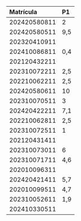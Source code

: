 | Matrícula | P1 |
| :--- | :--- |
| 202420580811 | 2 |
| 202420580511 | 9,5 |
| 202320410911 | |
| 202410086811 | 0,4 |
| 202120432211 | |
| 202310072211 | 2,5 |
| 202210062211 | 2,5 |
| 202420580611 | 10 |
| 202310070511 | 3 |
| 202420422211 | 7,1 |
| 202210062811 | 2,5 |
| 202310072511 | 1 |
| 202120431411 | |
| 202310073011 | 6 |
| 202310071711 | 4,6 |
| 202010096311 | |
| 202420421411 | 5,7 |
| 202010099511 | 4,7 |
| 202310052611 | 1,9 |
| 202410330511 | |
